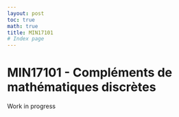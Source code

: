 ```yaml
---
layout: post
toc: true
math: true
title: MIN17101
# Index page
---
```

# MIN17101 - Compléments de mathématiques discrètes


Work in progress